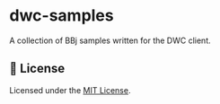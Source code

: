# dwc-samples
A collection of BBj samples written for the DWC client.

## 📝 License

Licensed under the [MIT License](https://github.com/BBj-Plugins/BBjGridExWidget/blob/master/LICENSE).